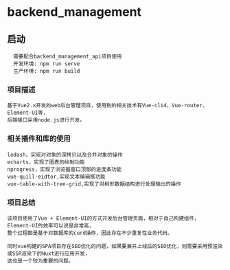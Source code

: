 # backend_management

## 启动
```
  需要配合backend_management_api项目使用
  开发环境: npm run serve
  生产环境: npm run build
```

### 项目描述
```
基于Vue2.x开发的web后台管理项目，使用到的相关技术有Vue-cli4、Vue-router、Element-UI等，
后端接口采用node.js进行开发。
```

### 相关插件和库的使用
```
lodash，实现对对象的深拷贝以及合并对象的操作
echarts，实现了图表的绘制功能
nprogress，实现了浏览器窗口顶部的进度条功能
vue-quill-eidtor,实现文本编辑框功能
vue-table-with-tree-grid,实现了对树形数据结构进行处理输出的操作
```

### 项目总结
```
该项目使用了Vue + Element-UI的方式开发后台管理页面，相对于自己构建组件，Element-UI的效率可以说是非常高，
整个过程都是基于对数据库的curd操作，因此存在不少重复性业务代码。

同时vue构建的SPA项目存在SEO优化的问题，如果要兼并上线后的SEO优化，则需要采用预渲染或SSR渲染下的Nuxt进行应用开发，
这也是一个较为重要的问题。
```
